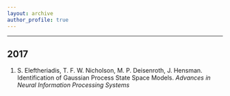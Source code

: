 ```yaml
---
layout: archive
author_profile: true
---
```


---
## 2017
1. S. Eleftheriadis, T. F. W. Nicholson, M. P. Deisenroth, J. Hensman. Identification of Gaussian Process State Space Models. *Advances in Neural Information Processing Systems*
